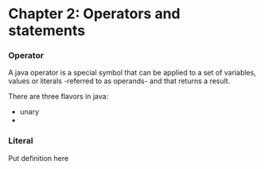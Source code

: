 # Chapter 2: Operators and statements

### Operator
A java operator is a special symbol that can be applied to a set of variables, values or literals -referred to as operands- and that returns a  result.

There are three flavors in java:
*  unary
*

### Literal
Put definition here
